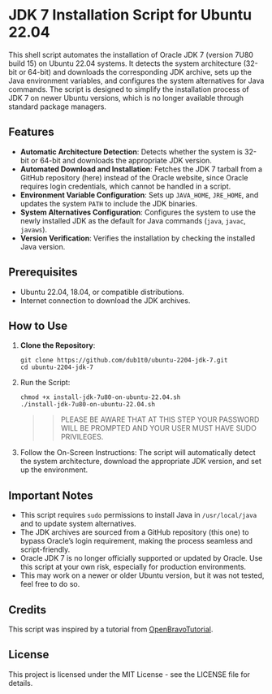 # JDK 7 Installation Script for Ubuntu 22.04

This shell script automates the installation of Oracle JDK 7 (version 7U80 build 15) on Ubuntu 22.04 systems. 
It detects the system architecture (32-bit or 64-bit) and downloads the corresponding JDK archive, 
sets up the Java environment variables, and configures the system alternatives for Java commands. 
The script is designed to simplify the installation process of JDK 7 on newer Ubuntu versions, which is no longer available through standard package managers.

## Features

- **Automatic Architecture Detection**: Detects whether the system is 32-bit or 64-bit and downloads the appropriate JDK version.
- **Automated Download and Installation**: Fetches the JDK 7 tarball from a GitHub repository (here) instead of the Oracle website, since Oracle requires login credentials, which cannot be handled in a script.
- **Environment Variable Configuration**: Sets up `JAVA_HOME`, `JRE_HOME`, and updates the system `PATH` to include the JDK binaries.
- **System Alternatives Configuration**: Configures the system to use the newly installed JDK as the default for Java commands (`java`, `javac`, `javaws`).
- **Version Verification**: Verifies the installation by checking the installed Java version.

## Prerequisites

- Ubuntu 22.04, 18.04, or compatible distributions.
- Internet connection to download the JDK archives.

## How to Use

1. **Clone the Repository**:
   ```
   git clone https://github.com/dub1t0/ubuntu-2204-jdk-7.git
   cd ubuntu-2204-jdk-7
   ```

2. Run the Script:
   ```
   chmod +x install-jdk-7u80-on-ubuntu-22.04.sh
   ./install-jdk-7u80-on-ubuntu-22.04.sh
   
   ```
   >> PLEASE BE AWARE THAT AT THIS STEP YOUR PASSWORD WILL BE PROMPTED AND YOUR USER MUST HAVE SUDO PRIVILEGES.
   
3. Follow the On-Screen Instructions: The script will automatically detect the system architecture, download the appropriate JDK version, and set up the environment.


## Important Notes

* This script requires `sudo` permissions to install Java in `/usr/local/java` and to update system alternatives.
* The JDK archives are sourced from a GitHub repository (this one) to bypass Oracle’s login requirement, making the process seamless and script-friendly.
* Oracle JDK 7 is no longer officially supported or updated by Oracle. Use this script at your own risk, especially for production environments.
* This may work on a newer or older Ubuntu version, but it was not tested, feel free to do so.

## Credits

This script was inspired by a tutorial from [OpenBravoTutorial](https://openbravotutorial.wordpress.com/2019/05/11/install-openjdk-7-on-linuxmint-19-1-or-ubuntu-18-04/).

## License

This project is licensed under the MIT License - see the LICENSE file for details.




